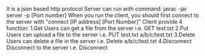 It is a json based http protocol
Server can run with command: javac -jar server -p [Port number]
When you run the client, you should first connect to the server with "connect [IP address] [Port Number]"
Client provide 4 function:
1.Get
Users can get a file from the server
i.e.
  GET test.txt
2.Put
Users can upload a file to the server
i.e.
  PUT test.txt a/b/c/test.txt
3.Delete
Users can delete a file in the server
i.e.
  Delete a/b/c/test.txt
4.Disconnect
Disconnect to the server
i.e.
  Disconnect
